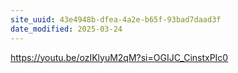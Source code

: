 ```yaml
---
site_uuid: 43e4948b-dfea-4a2e-b65f-93bad7daad3f
date_modified: 2025-03-24
---
```



https://youtu.be/ozIKlyuM2qM?si=OGIJC_CinstxPIc0